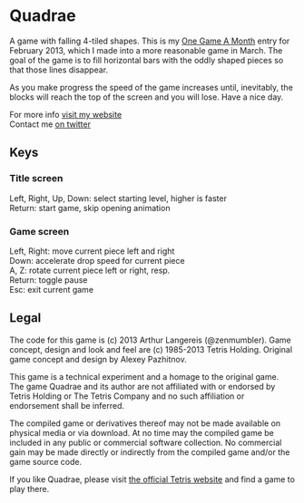 Quadrae
=======

A game with falling 4-tiled shapes. This is my [One Game A Month](http://onegameamonth.com/zenmumbler) entry for February 2013, which I made into a more reasonable game in March.
The goal of the game is to fill horizontal bars with the oddly shaped pieces so that those lines disappear.

As you make progress the speed of the game increases until, inevitably, the blocks will reach the top of the screen and you will lose. Have a nice day.

For more info [visit my website](http://logic-dream.com/)<br>
Contact me [on twitter](http://twitter.com/zenmumbler)


Keys
----

### Title screen

Left, Right, Up, Down: select starting level, higher is faster<br>
Return: start game, skip opening animation

### Game screen

Left, Right: move current piece left and right<br>
Down: accelerate drop speed for current piece<br>
A, Z: rotate current piece left or right, resp.<br>
Return: toggle pause<br>
Esc: exit current game


Legal
-----

The code for this game is (c) 2013 Arthur Langereis (@zenmumbler).
Game concept, design and look and feel are (c) 1985-2013 Tetris Holding.
Original game concept and design by Alexey Pazhitnov.

This game is a technical experiment and a homage to the original game.
The game Quadrae and its author are not affiliated with or endorsed by
Tetris Holding or The Tetris Company and no such affiliation or endorsement
shall be inferred.

The compiled game or derivatives thereof may not be made available on
physical media or via download. At no time may the compiled game be included
in any public or commercial software collection. No commercial gain may
be made directly or indirectly from the compiled game and/or the game
source code.

If you like Quadrae, please visit
[the official Tetris website](http://tetris.com/) and find a game to play there.
